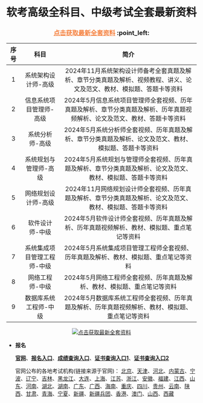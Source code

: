 # 软考高级全科目、中级考试全套最新资料

<h3 align="center"><a href="https://fchxxn.com/exam" target="_blank" style="color:#f5803e">点击获取最新全套资料</a> :point_left: </h3>

| 序号 |             科目            |                                                            简介                                                           |
|:----:|:---------------------------:|:-------------------------------------------------------------------------------------------------------------------------:|
|   1  |     系统架构设计师-高级     |     2024年11月系统架构设计师备考全套真题及解析、章节分类真题及解析、视频教程、讲义、论文及范文、教材、模拟题、答题卡等资料    |
|   2  |   信息系统项目管理师-高级   | 2024年5月信息系统项目管理师全套视频、历年真题及解析、章节分类真题及解析、历年真题视频解析、论文及范文、教材、答题卡等资料 |
|   3  |       系统分析师-高级       |          2024年5月系统分析师全套视频、历年真题及解析、章节分类真题及解析、论文及范文、教材、模拟题、答题卡等资料          |
|   4  |    系统规划与管理师-高级    |       2024年5月系统规划与管理师全套视频、历年真题及解析、章节分类真题及解析、论文及范文、教材、模拟题、答题卡等资料       |
|   5  |     网络规划设计师-高级     |          2024年11月网络规划设计师全套视频、历年真题及解析、章节分类真题及解析、论文及范文、教材、模拟题、答题卡等资料         |
|   6  |       软件设计师-中级       |                2024年5月软件设计师全套视频、历年真题及解析、历年真题视频解析、教材、模拟题、重点笔记等资料                |
|   7  | 系统集成项目管理工程师-中级 |                   2024年5月系统集成项目管理工程师全套视频、历年真题及解析、教材、模拟题、重点笔记等资料                   |
|   8  |       网络工程师-中级       |                         2024年5月网络工程师全套视频、历年真题及解析、教材、模拟题、重点笔记等资料                         |
|   9  |    数据库系统工程师-中级    |             2024年5月数据库系统工程师全套视频、历年真题及解析、历年真题视频解析、教材、模拟题、重点笔记等资料             |


<div align="center">
     <a href="https://fchxxn.com/exam/"><img src="https://raw.githubusercontent.com/xxlllq/ruankao_exam/master/img/list.png" title="点击获取最新全套资料"/></a>
</div>


- **报名**
 
  [**官网**](https://www.ruankao.org.cn/)、[**报名入口**](https://bm.ruankao.org.cn/sign/welcome)、[**成绩查询入口**](https://query.ruankao.org.cn/score/main)、[**证书查询入口1**](https://query.ruankao.org.cn/certificate/main)、[**证书查询入口2**](http://www.cpta.com.cn/certQuery.html)
  
  官网公布的各地考试机构(链接来源于官网)：
  [北京](http://rsj.beijing.gov.cn/ywsite/bjpta/)、[天津](http://www.tjeihr.org.cn)、[河北](http://www.hebpta.com.cn)、[内蒙古](http://www.impta.com/)、[宁波](http://www.nbrkb.net)、[辽宁](http://www.lnitec.com)、[吉林](http://www.jlzkb.com/)、[黑龙江](http://www.hljrsks.org.cn/)、[大连](http://www.dlrkb.com)、[上海](http://rsj.sh.gov.cn/xxzsp/ksy/index801.jsp)、[江苏](http://www.jsiteec.org)、[浙江](http://www.zjrjks.org/)、[安徽](http://www.apta.gov.cn/)、[福建](http://gxt.fujian.gov.cn/xw/ztjj/rmzt/fjrkzl/)、[江西](http://www.itetc.org/)、[山东](http://hrss.shandong.gov.cn/rsks/)、[河南](http://www.chniee.org.cn/)、[湖北](http://www.hbsoft.net/)、[湖南](http://www.hniec.org/)、[广东](http://rsks.gd.gov.cn/)、[广西](http://www.gxpta.com.cn/)、[海南](http://hrss.hainan.gov.cn/hnjy)、[重庆](http://cqitrk.jjxxw.cq.gov.cn/main/index.html)、[四川](http://202.61.89.231/index.aspx)、[贵州](http://zgks.xxzx.guizhou.gov.cn/)、[云南](http://www.ynxr.com/)、[陕西](http://www.shaanxirk.com)、[甘肃](http://ks.rst.gansu.gov.cn/ncms/index.shtml)、[青海](http://www.qhpta.com)、[宁夏](http://www.nxpta.com/)、[新疆](http://www.xjctc.net/)、[新疆兵团](http://btpta.xjbt.gov.cn/)、[香港](http://www.apec.org.hk/)、[澳门](http://cms.cpttm.org.mo)、[山西](#)、[西藏](#)
